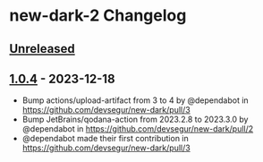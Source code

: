 <!-- Keep a Changelog guide -> https://keepachangelog.com -->

# new-dark-2 Changelog

## [Unreleased]

## [1.0.4] - 2023-12-18

- Bump actions/upload-artifact from 3 to 4 by @dependabot in https://github.com/devsegur/new-dark/pull/3
- Bump JetBrains/qodana-action from 2023.2.8 to 2023.3.0 by @dependabot in https://github.com/devsegur/new-dark/pull/2
- @dependabot made their first contribution in https://github.com/devsegur/new-dark/pull/3

[Unreleased]: https://github.com/devsegur/new-dark/compare/v1.0.4...HEAD
[1.0.4]: https://github.com/devsegur/new-dark/commits/v1.0.4
